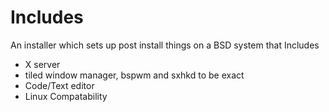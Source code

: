 # Includes
An installer which sets up post install things on a BSD system that Includes
- X server
- tiled window manager, bspwm and sxhkd to be exact
- Code/Text editor
- Linux Compatability
